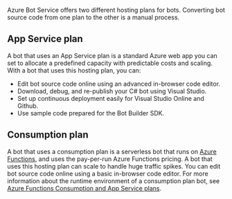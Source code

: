 Azure Bot Service offers two different hosting plans for bots. Converting bot source code from one plan to the other is a manual process.   

## App Service plan

A bot that uses an App Service plan is a standard Azure web app you can set to allocate a predefined capacity with predictable costs and scaling. With a bot that uses this hosting plan, you can:

* Edit bot source code online using an advanced in-browser code editor.
* Download, debug, and re-publish your C# bot using Visual Studio.
* Set up continuous deployment easily for Visual Studio Online and Github.
* Use sample code prepared for the Bot Builder SDK.

## Consumption plan

A bot that uses a consumption plan is a serverless bot that runs on <a href="http://go.microsoft.com/fwlink/?linkID=747839" target="_blank">Azure Functions</a>, and uses the pay-per-run Azure Functions pricing. A bot that uses this hosting plan can scale to handle huge traffic spikes. You can edit bot source code online using a basic in-browser code editor. For more information about the runtime environment of a consumption plan bot, see <a target='_blank' href='https://docs.microsoft.com/en-us/azure/azure-functions/functions-scale'>Azure Functions Consumption and App Service plans</a>.
